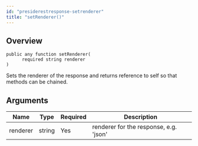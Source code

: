 ```yaml
---
id: "presiderestresponse-setrenderer"
title: "setRenderer()"
---
```



## Overview




```luceescript
public any function setRenderer(
      required string renderer
)
```

Sets the renderer of the response and returns
reference to self so that methods can be chained.

## Arguments


<div class="table-responsive"><table class="table"><thead><tr><th>Name</th><th>Type</th><th>Required</th><th>Description</th></tr></thead><tbody><tr><td>renderer</td><td>string</td><td>Yes</td><td>renderer for the response, e.g. 'json'</td></tr></tbody></table></div>